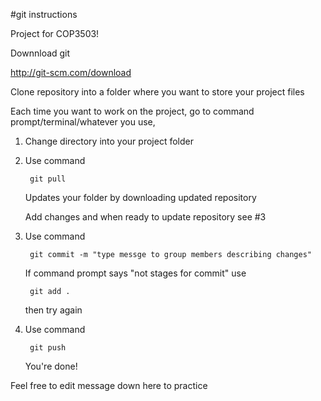 #git instructions

Project for COP3503!

Downnload git

http://git-scm.com/download

Clone repository into a folder where you  want to store your project files

Each time you want to work on the project, go to command prompt/terminal/whatever you use,

1. Change directory into your project folder

2. Use command

        git pull

    Updates your folder by downloading updated repository
    
    Add changes and when ready to update repository see #3
    
3. Use command

        git commit -m "type messge to group members describing changes"

    If command prompt says "not stages for commit" use 
    
        git add .
        
    then try again
    
4. Use command

        git push

    You're done!

Feel free to edit message down here to practice
